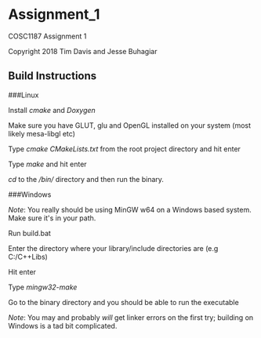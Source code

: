 # Assignment_1
COSC1187 Assignment 1

Copyright 2018 Tim Davis and Jesse Buhagiar

## Build Instructions
###Linux

Install _cmake_ and _Doxygen_

Make sure you have GLUT, glu and OpenGL installed on your system (most likely mesa-libgl etc)

Type _cmake CMakeLists.txt_ from the root project directory and hit enter

Type _make_ and hit enter

_cd_ to the _/bin/_ directory and then run the binary.

###Windows

_Note_: You really should be using MinGW w64 on a Windows based system. Make sure it's in your path. 

Run build.bat

Enter the directory where your library/include directories are (e.g C:/C++Libs)

Hit enter

Type _mingw32-make_

Go to the binary directory and you should be able to run the executable

_Note_: You may and probably _will_ get linker errors on the first try; building on Windows is a tad bit complicated.

